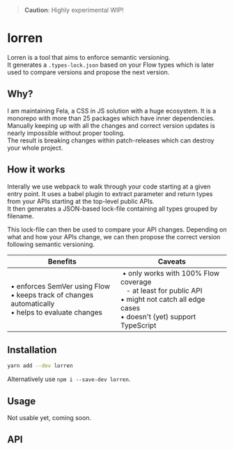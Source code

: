 > **Caution**: Highly experimental WIP!

# lorren

Lorren is a tool that aims to enforce semantic versioning.<br>
It generates a `.types-lock.json` based on your Flow types which is later used to compare versions and propose the next version.

## Why?
I am maintaining Fela, a CSS in JS solution with a huge ecosystem. It is a monorepo with more than 25 packages which have inner dependencies. Manually keeping up with all the changes and correct version updates is nearly impossible without proper tooling.<br>
The result is breaking changes within patch-releases which can destroy your whole project.

## How it works

Interally we use webpack to walk through your code starting at a given entry point. It uses a babel plugin to extract parameter and return types from your APIs starting at the top-level public APIs.<br>
It then generates a JSON-based lock-file containing all types grouped by filename.

This lock-file can then be used to compare your API changes. Depending on what and how your APIs change, we can then propose the correct version following semantic versioning.


| Benefits | Caveats |
| -------- | ------- |
| • enforces SemVer using Flow<br>• keeps track of changes automatically<br>• helps to evaluate changes<br> | • only works with 100% Flow coverage<br> &nbsp;&nbsp; - at least for public API<br>• might not catch all edge cases<br>• doesn't (yet) support TypeScript |

## Installation
```sh
yarn add --dev lorren
```
Alternatively use `npm i --save-dev lorren`.

## Usage
Not usable yet, coming soon.

## API